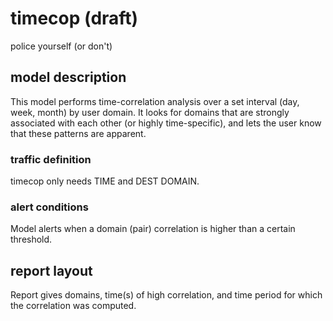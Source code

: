 timecop (draft)
========

police yourself (or don't)

## model description

This model performs time-correlation analysis over a set interval (day, week, month) by user domain. It looks for domains that are strongly associated with each other (or highly time-specific), and lets the user know that these patterns are apparent.

### traffic definition

timecop only needs TIME and DEST DOMAIN.

### alert conditions

Model alerts when a domain (pair) correlation is higher than a certain threshold.

## report layout

Report gives domains, time(s) of high correlation, and time period for which the correlation was computed.
